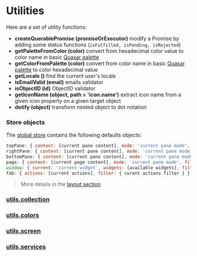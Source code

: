 # Utilities

Here are a set of utility functions:
* **createQuerablePromise (promiseOrExecutor)** modify a Promise by adding some status functions (`isFulfilled, isPending, isRejected`)
* **getPaletteFromColor (color)** convert from hexadecimal color value to color name in basic [Quasar palette](https://quasar.dev/style/color-palette)
* **getColorFromPalette (color)** convert from color name  in basic [Quasar palette](https://quasar.dev/style/color-palette) to color hexadecimal value
* **getLocale ()** find the current user's locale
* **isEmailValid (email)** emails validator
* **isObjectID (id)** ObjectID validator
* **getIconName (object, path = 'icon.name')** extract icon name from a given icon property on a given target object
* **dotify (object)** transform nested object to dot notation

### Store objects

The [global store](../core/application.md#store) contains the following defaults objects:
```js
topPane: { content: [current pane content], mode: 'current pane mode', filter: { curent content filter }, visible: current visibility state }
rightPane: { content: [current pane content], mode: 'current pane mode', filter: { curent content filter }, visible: current visibility state }
bottomPane: { content: [current pane content], mode: 'current pane mode', filter: { curent content filter }, visible: current visibility state }
page: { content: [current page content], mode: 'current pane mode', filter: { curent content filter } }
window: { current: 'current widget', widgets: [available widgets], filter: { curent widgets filter } }
fab: { actions: [current actions], filter: { curent actions filter } }
```

> More details in the [layout section](./components.md#layout)

### [utils.collection](./utilities/utils.collection.md)
### [utils.colors](./utilities/utils.colors.md)
### [utils.screen](./utilities/utils.screen.md)
### [utils.services](./utilities/utils.services.md)
